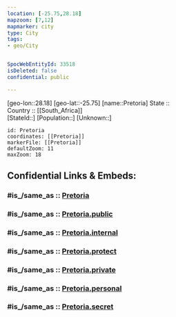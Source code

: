 ```yaml
---
location: [-25.75,28.18] 
mapzoom: [7,12] 
mapmarker: city 
type: City
tags:
- geo/City


SpocWebEntityId: 33518
isDeleted: false
confidential: public

---
```

[geo-lon::28.18] 
[geo-lat::-25.75] 
[name::Pretoria] 
State ::  
Country :: [[South_Africa]]  
[StateId::] 
[Population::] 
[Unknown::] 


```leaflet
id: Pretoria
coordinates: [[Pretoria]] 
markerFile: [[Pretoria]] 
defaultZoom: 11 
maxZoom: 18
```


## Confidential Links & Embeds: 

### #is_/same_as :: [Pretoria](/_Standards/Earth/Continent/Africa/Africa~South/South_Africa/provinces~South_Africa/Gauteng/City/Pretoria.md) 

### #is_/same_as :: [Pretoria.public](/_public/Earth/Continent/Africa/Africa~South/South_Africa/provinces~South_Africa/Gauteng/City/Pretoria.public.md) 

### #is_/same_as :: [Pretoria.internal](/_internal/Earth/Continent/Africa/Africa~South/South_Africa/provinces~South_Africa/Gauteng/City/Pretoria.internal.md) 

### #is_/same_as :: [Pretoria.protect](/_protect/Earth/Continent/Africa/Africa~South/South_Africa/provinces~South_Africa/Gauteng/City/Pretoria.protect.md) 

### #is_/same_as :: [Pretoria.private](/_private/Earth/Continent/Africa/Africa~South/South_Africa/provinces~South_Africa/Gauteng/City/Pretoria.private.md) 

### #is_/same_as :: [Pretoria.personal](/_personal/Earth/Continent/Africa/Africa~South/South_Africa/provinces~South_Africa/Gauteng/City/Pretoria.personal.md) 

### #is_/same_as :: [Pretoria.secret](/_secret/Earth/Continent/Africa/Africa~South/South_Africa/provinces~South_Africa/Gauteng/City/Pretoria.secret.md)

